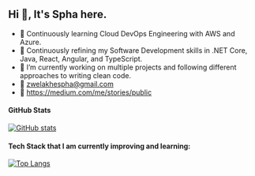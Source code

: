 ## Hi 👋, It's Spha here.

- 🌱 Continuously learning Cloud DevOps Engineering with AWS and Azure.
- 💬 Continuously refining my Software Development skills in .NET Core, Java, React, Angular, and TypeScript.
- 🤔 I’m currently working on multiple projects and following different approaches to writing clean code. 
- 📧 zwelakhespha@gmail.com
- 🔗 https://medium.com/me/stories/public

#### GitHub Stats
[![GitHub stats](https://github-readme-stats.vercel.app/api?username=sphavix&show_icons=true)](https://github.com/sphavix/github-readme-stats&show_icons=true)

#### Tech Stack that I am currently improving and learning:
[![Top Langs](https://github-readme-stats.vercel.app/api/top-langs/?username=sphavix&layout=compact)](https://github.com/sphavix/github-readme-stats&layout=compact)

<!-- 📫 How to reach me: ...
- 😄 Pronouns: ...
- ⚡ Fun fact: ...
- - 🤔 I’m looking for help with ...
  - - 👯 💬 Ask me about ...
-->
